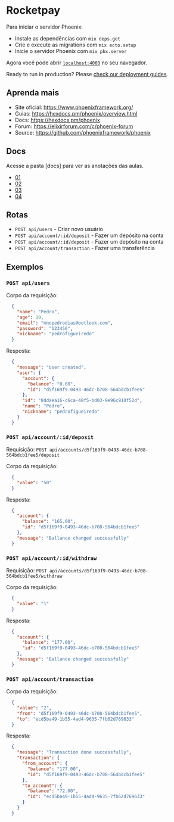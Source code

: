# Rocketpay

Para iniciar o servidor Phoenix:

  * Instale as dependências com `mix deps.get`
  * Crie e execute as migrations com `mix ecto.setup`
  * Inicie o servidor Phoenix com `mix phx.server`

Agora você pode abrir [`localhost:4000`](http://localhost:4000) no seu navegador.

Ready to run in production? Please [check our deployment guides](https://hexdocs.pm/phoenix/deployment.html).

## Aprenda mais

  * Site oficial: https://www.phoenixframework.org/
  * Guias: https://hexdocs.pm/phoenix/overview.html
  * Docs: https://hexdocs.pm/phoenix
  * Forum: https://elixirforum.com/c/phoenix-forum
  * Source: https://github.com/phoenixframework/phoenix

## Docs

Acesse a pasta [docs] para ver as anotações das aulas.

- [01](docs/01.md)
- [02](docs/02.md)
- [03](docs/03.md)
- [04](docs/04.md)

## Rotas

- `POST api/users` - Criar novo usuário
- `POST api/account/:id/deposit` - Fazer um depósito na conta
- `POST api/account/:id/deposit` - Fazer um depósito na conta
- `POST api/account/transaction` - Fazer uma transferência

## Exemplos

### `POST api/users`

Corpo da requisição: 
``` json
  {
    "name": "Pedro",
    "age": 19,
    "email": "mnopedrodias@outlook.com",
    "password": "123456",
    "nickname": "pedrofigueiredo"
  }
```

Resposta:
``` json
  {
    "message": "User created",
    "user": {
      "account": {
        "balance": "0.00",
        "id": "d5f169f9-0493-46dc-b708-564bdcb1fee5"
      },
      "id": "8ddaea16-c6ca-48f5-bd03-9e96c910f52d",
      "name": "Pedro",
      "nickname": "pedrofigueiredo"
    }
  }
```

### `POST api/account/:id/deposit`

Requisição: `POST api/accounts/d5f169f9-0493-46dc-b708-564bdcb1fee5/deposit`

Corpo da requisição: 
``` json
  {
    "value": "50"
  }
```

Resposta:
``` json
  {
    "account": {
      "balance": "165.00",
      "id": "d5f169f9-0493-46dc-b708-564bdcb1fee5"
    },
    "message": "Ballance changed successfully"
  }
```

### `POST api/account/:id/withdraw`

Requisição: `POST api/accounts/d5f169f9-0493-46dc-b708-564bdcb1fee5/withdraw`

Corpo da requisição: 
``` json
  {
    "value": "1"
  }
```

Resposta:
``` json
  {
    "account": {
      "balance": "177.00",
      "id": "d5f169f9-0493-46dc-b708-564bdcb1fee5"
    },
    "message": "Ballance changed successfully"
  }
```

### `POST api/account/transaction`

Corpo da requisição: 
``` json
  {
    "value": "2",
    "from": "d5f169f9-0493-46dc-b708-564bdcb1fee5",
    "to": "ecd5ba49-1b55-4ad4-9635-7fb62d769633"
  }
```

Resposta:
``` json
  {
    "message": "Transaction done successfully",
    "transaction": {
      "from_account": {
        "balance": "177.00",
        "id": "d5f169f9-0493-46dc-b708-564bdcb1fee5"
      },
      "to_account": {
        "balance": "72.00",
        "id": "ecd5ba49-1b55-4ad4-9635-7fb62d769633"
      }
    }
  }
```